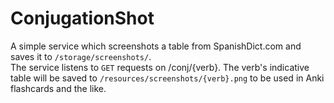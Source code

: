 # ConjugationShot

A simple service which screenshots a table from SpanishDict.com and saves it to `/storage/screenshots/`.    
The service listens to `GET` requests on /conj/{verb}.
The verb's indicative table will be saved to `/resources/screenshots/{verb}.png` to be used in Anki flashcards and the like.
